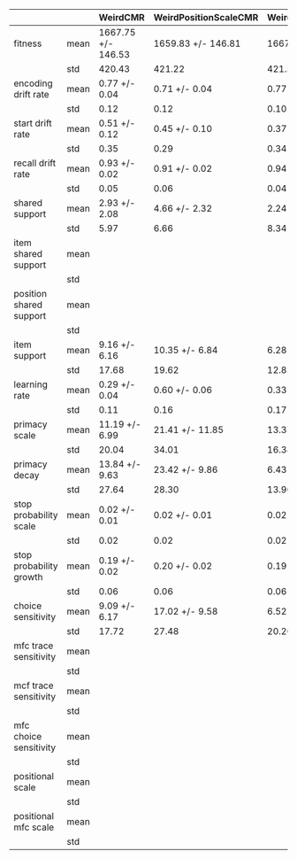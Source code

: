 | | | WeirdCMR | WeirdPositionScaleCMR | WeirdNoReinstateCMR | OutlistCMRDE | WeirdNoPrexpPositionCMR |
|---|---|---|---|---|---|---|
| fitness | mean | 1667.75 +/- 146.53 | 1659.83 +/- 146.81 | 1667.86 +/- 146.86 | 1660.34 +/- 146.28 | 1659.83 +/- 146.78 |
| | std | 420.43 | 421.22 | 421.38 | 419.71 | 421.13 |
| encoding drift rate | mean | 0.77 +/- 0.04 | 0.71 +/- 0.04 | 0.77 +/- 0.04 | 0.75 +/- 0.04 | 0.72 +/- 0.04 |
| | std | 0.12 | 0.12 | 0.10 | 0.12 | 0.12 |
| start drift rate | mean | 0.51 +/- 0.12 | 0.45 +/- 0.10 | 0.37 +/- 0.12 | 0.41 +/- 0.10 | 0.37 +/- 0.10 |
| | std | 0.35 | 0.29 | 0.34 | 0.29 | 0.30 |
| recall drift rate | mean | 0.93 +/- 0.02 | 0.91 +/- 0.02 | 0.94 +/- 0.01 | 0.93 +/- 0.01 | 0.94 +/- 0.02 |
| | std | 0.05 | 0.06 | 0.04 | 0.04 | 0.04 |
| shared support | mean | 2.93 +/- 2.08 | 4.66 +/- 2.32 | 2.24 +/- 2.91 | 5.34 +/- 2.78 | 2.31 +/- 1.44 |
| | std | 5.97 | 6.66 | 8.34 | 7.98 | 4.14 |
| item shared support | mean | | | | | |
| | std | | | | | |
| position shared support | mean | | | | | |
| | std | | | | | |
| item support | mean | 9.16 +/- 6.16 | 10.35 +/- 6.84 | 6.28 +/- 4.47 | 6.23 +/- 2.97 | 3.73 +/- 2.07 |
| | std | 17.68 | 19.62 | 12.83 | 8.51 | 5.95 |
| learning rate | mean | 0.29 +/- 0.04 | 0.60 +/- 0.06 | 0.33 +/- 0.06 | 0.48 +/- 0.05 | 0.55 +/- 0.06 |
| | std | 0.11 | 0.16 | 0.17 | 0.15 | 0.16 |
| primacy scale | mean | 11.19 +/- 6.99 | 21.41 +/- 11.85 | 13.37 +/- 5.71 | 4.06 +/- 2.99 | 20.34 +/- 11.20 |
| | std | 20.04 | 34.01 | 16.38 | 8.58 | 32.13 |
| primacy decay | mean | 13.84 +/- 9.63 | 23.42 +/- 9.86 | 6.43 +/- 4.85 | 18.76 +/- 8.72 | 19.99 +/- 11.71 |
| | std | 27.64 | 28.30 | 13.90 | 25.01 | 33.59 |
| stop probability scale | mean | 0.02 +/- 0.01 | 0.02 +/- 0.01 | 0.02 +/- 0.01 | 0.02 +/- 0.01 | 0.02 +/- 0.01 |
| | std | 0.02 | 0.02 | 0.02 | 0.02 | 0.02 |
| stop probability growth | mean | 0.19 +/- 0.02 | 0.20 +/- 0.02 | 0.19 +/- 0.02 | 0.20 +/- 0.02 | 0.19 +/- 0.02 |
| | std | 0.06 | 0.06 | 0.06 | 0.07 | 0.06 |
| choice sensitivity | mean | 9.09 +/- 6.17 | 17.02 +/- 9.58 | 6.52 +/- 7.04 | 24.69 +/- 12.53 | 8.93 +/- 7.19 |
| | std | 17.72 | 27.48 | 20.20 | 35.95 | 20.63 |
| mfc trace sensitivity | mean | | | | 0.15 +/- 0.05 | |
| | std | | | | 0.14 | |
| mcf trace sensitivity | mean | | | | | |
| | std | | | | | |
| mfc choice sensitivity | mean | | | | 1.00 +/- 0.00 | |
| | std | | | | 0.00 | |
| positional scale | mean | | | | | |
| | std | | | | | |
| positional mfc scale | mean | | | | | |
| | std | | | | | |
